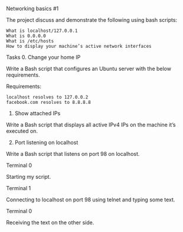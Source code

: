 Networking basics #1

The project discuss and demonstrate the following using bash scripts:


    What is localhost/127.0.0.1
    What is 0.0.0.0
    What is /etc/hosts
    How to display your machine’s active network interfaces


Tasks
0. Change your home IP

Write a Bash script that configures an Ubuntu server with the below requirements.

Requirements:

    localhost resolves to 127.0.0.2
    facebook.com resolves to 8.8.8.8


1. Show attached IPs

Write a Bash script that displays all active IPv4 IPs on the machine it’s executed on.


 2. Port listening on localhost

Write a Bash script that listens on port 98 on localhost.

Terminal 0

Starting my script.


Terminal 1

Connecting to localhost on port 98 using telnet and typing some text.

Terminal 0

Receiving the text on the other side.


